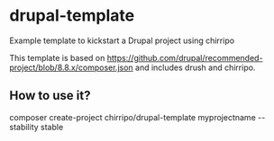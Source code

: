 # drupal-template
Example template to kickstart a Drupal project using chirripo

This template is based on https://github.com/drupal/recommended-project/blob/8.8.x/composer.json and includes drush and chirripo.

## How to use it?

composer create-project chirripo/drupal-template myprojectname --stability stable